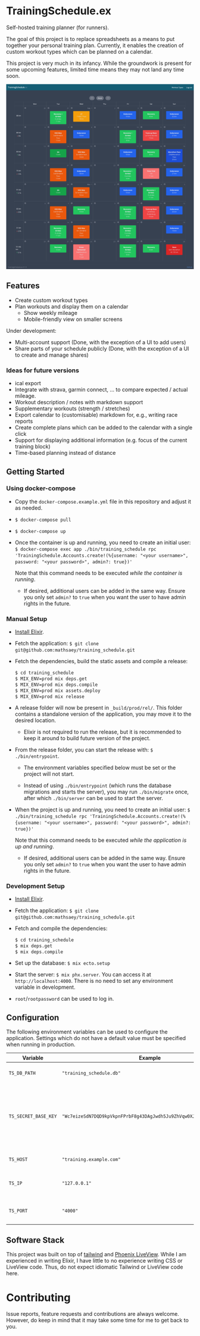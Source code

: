 # TrainingSchedule.ex

Self-hosted training planner (for runners).

The goal of this project is to replace spreadsheets as a means to put together
your personal training plan. Currently, it enables the creation of custom
workout types which can be planned on a calendar.

This project is very much in its infancy. While the groundwork is present for
some upcoming features, limited time means they may not land any time soon.

![Screenshot of the training planner](screenshot.png)

## Features

- Create custom workout types
- Plan workouts and display them on a calendar
  - Show weekly mileage
  - Mobile-friendly view on smaller screens

Under development:

- Multi-account support (Done, with the exception of a UI to add users)
- Share parts of your schedule publicly (Done, with the exception of a UI
  to create and manage shares)

### Ideas for future versions

- ical export
- Integrate with strava, garmin connect, … to compare expected / actual mileage.
- Workout description / notes with markdown support
- Supplementary workouts (strength / stretches)
- Export calendar to (customisable) markdown for, e.g., writing race reports
- Create complete plans which can be added to the calendar with a single click
- Support for displaying additional information (e.g. focus of the current training block)
- Time-based planning instead of distance

## Getting Started

### Using docker-compose

- Copy the `docker-compose.example.yml` file in this repository and adjust it
  as needed.

- `$ docker-compose pull`

- `$ docker-compose up`

- Once the container is up and running, you need to create an initial user:
  `$ docker-compose exec app ./bin/training_schedule rpc 'TrainingSchedule.Accounts.create!(%{username: "<your username>", password: "<your password>", admin?: true})'`

  Note that this command needs to be executed _while the container is running_.

  - If desired, additional users can be added in the same way. Ensure you only
    set `admin?` to `true` when you want the user to have admin rights in the
    future.

### Manual Setup

- [Install Elixir](https://elixir-lang.org/install.html).

- Fetch the application: `$ git clone git@github.com:mathsaey/training_schedule.git`

- Fetch the dependencies, build the static assets and compile a release:
  ```
  $ cd training_schedule
  $ MIX_ENV=prod mix deps.get
  $ MIX_ENV=prod mix deps.compile
  $ MIX_ENV=prod mix assets.deploy
  $ MIX_ENV=prod mix release
  ```

- A release folder will now be present in `_build/prod/rel/`. This folder
  contains a standalone version of the application, you may move it to the
  desired location.

  - Elixir is not required to run the release, but it is recommended to keep it
    around to build future version of the project.

- From the release folder, you can start the release with:
  `$ ./bin/entrypoint`.

  - The environment variables specified below must be set or the project will
    not start.

  - Instead of using `./bin/entrypoint` (which runs the database migrations and
    starts the server), you may run `./bin/migrate` once, after which
    `./bin/server` can be used to start the server.

- When the project is up and running, you need to create an initial user:
  `$ ./bin/training_schedule rpc 'TrainingSchedule.Accounts.create!(%{username: "<your username>", password: "<your password>", admin?: true})'`

  Note that this command needs to be executed _while the application is up and running_.

  - If desired, additional users can be added in the same way. Ensure you only
    set `admin?` to `true` when you want the user to have admin rights in the
    future.

### Development Setup

- [Install Elixir](https://elixir-lang.org/install.html).

- Fetch the application: `$ git clone git@github.com:mathsaey/training_schedule.git`

- Fetch and compile the dependencies:
  ```
  $ cd training_schedule
  $ mix deps.get
  $ mix deps.compile
  ```

- Set up the database: `$ mix ecto.setup`

- Start the server: `$ mix phx.server`. You can access it at
  `http://localhost:4000`. There is no need to set any environment variable in
  development.

- `root`/`rootpassword` can be used to log in.

## Configuration

The following environment variables can be used to configure the application.
Settings which do not have a default value must be specified when running in
production.

| Variable | Example | Default | Description |
| ----------- | ------- | ------- | ----------- |
| `TS_DB_PATH` | `"training_schedule.db"` | | The path to your database file. |
| `TS_SECRET_BASE_KEY` | `"Wc7eizeSdN7DQD9kpVkpnFPrbF8g43DAgJwdh5Ju9ZhVqw0XJjxta0JLh8xPDO9L"` | | A random value used for signing and encryption. Generate this using `mix phx.gen.secret` or . `opensssl rand -base64 48` |
| `TS_HOST` | `"training.example.com"` | | The url at which the site will be served. |
| `TS_IP` | `"127.0.0.1"` | `"0.0.0.0"` | The ip to which the webserver will bind. |
| `TS_PORT` | `"4000"` | `"4000"` | The port to which the webserver will listen. |

## Software Stack

This project was built on top of [tailwind](https://tailwindcss.com/) and
[Phoenix LiveView](https://www.phoenixframework.org/). While I am experienced
in writing Elixir, I have little to no experience writing CSS or LiveView code.
Thus, do not expect idiomatic Tailwind or LiveView code here.

# Contributing

Issue reports, feature requests and contributions are always welcome. However,
do keep in mind that it may take some time for me to get back to you.
